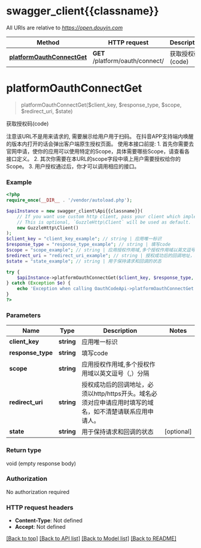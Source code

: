 # swagger_client{{classname}}

All URIs are relative to *https://open.douyin.com*

Method | HTTP request | Description
------------- | ------------- | -------------
[**platformOauthConnectGet**](OauthCodeApi.md#platformOauthConnectGet) | **GET** /platform/oauth/connect/ | 获取授权码(code)

# **platformOauthConnectGet**
> platformOauthConnectGet($client_key, $response_type, $scope, $redirect_uri, $state)

获取授权码(code)

注意该URL不是用来请求的, 需要展示给用户用于扫码。 在抖音APP支持端内唤醒的版本内打开的话会弹出客户端原生授权页面。  使用本接口前提: 1. 首先你需要去官网申请，使你的应用可以使用特定的Scope，具体需要哪些Scope，请查看各接口定义。 2. 其次你需要在本URL的scope字段中填上用户需要授权给你的Scope。 3. 用户授权通过后，你才可以调用相应的接口。

### Example
```php
<?php
require_once(__DIR__ . '/vendor/autoload.php');

$apiInstance = new swagger_client\Api{{classname}}(
    // If you want use custom http client, pass your client which implements `GuzzleHttp\ClientInterface`.
    // This is optional, `GuzzleHttp\Client` will be used as default.
    new GuzzleHttp\Client()
);
$client_key = "client_key_example"; // string | 应用唯一标识
$response_type = "response_type_example"; // string | 填写code
$scope = "scope_example"; // string | 应用授权作用域,多个授权作用域以英文逗号（,）分隔
$redirect_uri = "redirect_uri_example"; // string | 授权成功后的回调地址，必须以http/https开头。域名必须对应申请应用时填写的域名，如不清楚请联系应用申请人。
$state = "state_example"; // string | 用于保持请求和回调的状态

try {
    $apiInstance->platformOauthConnectGet($client_key, $response_type, $scope, $redirect_uri, $state);
} catch (Exception $e) {
    echo 'Exception when calling OauthCodeApi->platformOauthConnectGet: ', $e->getMessage(), PHP_EOL;
}
?>
```

### Parameters

Name | Type | Description  | Notes
------------- | ------------- | ------------- | -------------
 **client_key** | **string**| 应用唯一标识 |
 **response_type** | **string**| 填写code |
 **scope** | **string**| 应用授权作用域,多个授权作用域以英文逗号（,）分隔 |
 **redirect_uri** | **string**| 授权成功后的回调地址，必须以http/https开头。域名必须对应申请应用时填写的域名，如不清楚请联系应用申请人。 |
 **state** | **string**| 用于保持请求和回调的状态 | [optional]

### Return type

void (empty response body)

### Authorization

No authorization required

### HTTP request headers

 - **Content-Type**: Not defined
 - **Accept**: Not defined

[[Back to top]](#) [[Back to API list]](../../README.md#documentation-for-api-endpoints) [[Back to Model list]](../../README.md#documentation-for-models) [[Back to README]](../../README.md)

